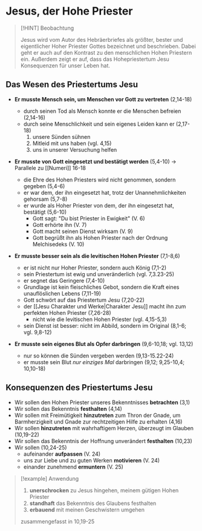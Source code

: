 # Jesus, der Hohe Priester

> [!HINT] Beobachtung
> 
> Jesus wird vom Autor des Hebräerbriefes als größter, bester und eigentlicher Hoher Priester Gottes bezeichnet und beschrieben. Dabei geht er auch auf den Kontrast zu den menschlichen Hohen Priestern ein. Außerdem zeigt er auf, dass das Hohepriestertum Jesu Konsequenzen für unser Leben hat.

## Das Wesen des Priestertums Jesu

- **Er musste Mensch sein, um Menschen vor Gott zu vertreten** (2,14-18)
	- durch seinen Tod als Mensch konnte er die Menschen befreien (2,14-16)
	- durch seine Menschlichkeit und sein eigenes Leiden kann er (2,17-18)
		1. unsere Sünden sühnen
		2. Mitleid mit uns haben (vgl. 4,15)
		3. uns in unserer Versuchung helfen

- **Er musste von Gott eingesetzt und bestätigt werden** (5,4-10) -> Parallele zu [[Numeri]] 16-18
	- die Ehre des Hohen Priesters wird nicht genommen, sondern gegeben (5,4-6)
	- er war dem, der ihn eingesetzt hat, trotz der Unannehmlichkeiten gehorsam (5,7-8)
	- er wurde als Hoher Priester von dem, der ihn eingesetzt hat, bestätigt (5,6-10)
		- Gott sagt: "Du bist Priester in Ewigkeit" (V. 6)
		- Gott erhörte ihn (V. 7)
		- Gott macht seinen Dienst wirksam (V. 9)
		- Gott begrüßt ihn als Hohen Priester nach der Ordnung Melchisedeks (V. 10)

- **Er musste besser sein als die levitischen Hohen Priester** (7,1-8,6)
	- er ist nicht nur Hoher Priester, sondern auch König (7,1-2)
	- sein Priestertum ist ewig und unveränderlich (vgl. 7,3.23-25)
	- er segnet das Geringere (7,4-10)
	- Grundlage ist kein fleischliches Gebot, sondern die Kraft eines unauflöslichen Lebens (7,11-19)
	- Gott schwört auf das Priestertum Jesu (7,20-22)
	- der [[Jesu Charakter und Werke|Charakter Jesu]] macht ihn zum perfekten Hohen Priester (7,26-28)
		- nicht wie die levitischen Hohen Priester (vgl. 4,15-5,3)
	- sein Dienst ist besser: nicht im Abbild, sondern im Original (8,1-6; vgl. 9,8-12)

- **Er musste sein eigenes Blut als Opfer darbringen** (9,6-10,18; vgl. 13,12)
	- nur so können die Sünden vergeben werden (9,13-15.22-24)
	- er musste sein Blut *nur einziges Mal* darbringen (9,12; 9,25-10,4; 10,10-18)

## Konsequenzen des Priestertums Jesu

- Wir sollen den Hohen Priester unseres Bekenntnisses **betrachten** (3,1)
- Wir sollen das Bekenntnis **festhalten** (4,14)
- Wir sollen mit Freimütigkeit **hinzutreten** zum Thron der Gnade, um Barmherzigkeit und Gnade zur rechtzeitigen Hilfe zu erhalten (4,16)
- Wir sollen **hinzutreten** mit wahrhaftigem Herzen, überzeugt im Glauben (10,19-22)
- Wir sollen das Bekenntnis der Hoffnung unverändert **festhalten** (10,23)
- Wir sollen (10,24-25)
	- aufeinander **aufpassen** (V. 24)
	- uns zur Liebe und zu guten Werken **motivieren** (V. 24)
	- einander zunehmend **ermuntern** (V. 25)

> [!example] Anwendung
> 
> 1. **unerschrocken** zu Jesus hingehen, meinem gütigen Hohen Priester
> 2. **standhaft** das Bekenntnis des Glaubens festhalten
> 3. **erbauend** mit meinen Geschwistern umgehen
> 
> zusammengefasst in 10,19-25
